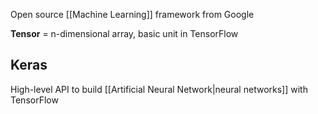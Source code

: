 Open source [[Machine Learning]] framework from Google

**Tensor** = n-dimensional array, basic unit in TensorFlow

## Keras
High-level API to build [[Artificial Neural Network|neural networks]] with TensorFlow
